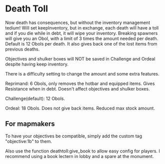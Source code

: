 # Death Toll
Now death has consequences, but without the inventory management tedium!
Will set keepInventory, but in exchange, each death will have a toll and if you die while in debt, it will wipe your inventory.
Breaking spawners will give you an Obol, with a limit of 3 times the amount needed per death. Default is 12 Obols per death.
It also gives back one of the lost items from previous deaths.

Objectives and shulker boxes will NOT be saved in Challenge and Ordeal despite having keep inventory.

There is a difficulty setting to change the amount and some extra features.

Reprimand: 6 Obols, only removes the hotbar and equipped items. Gives Resistance when in debt. Doesn't affect objectives and shulker boxes.

Challenge(default): 12 Obols.

Ordeal: 18 Obols. Does not give back items. Reduced max stock amount.


## For mapmakers
To have your objectives be compatible, simply add the custom tag "objective:1b" to them.

Also use the function deathtoll:give_book to allow easy config for players. I recommend using a book lectern in lobby and a spare at the monument.
